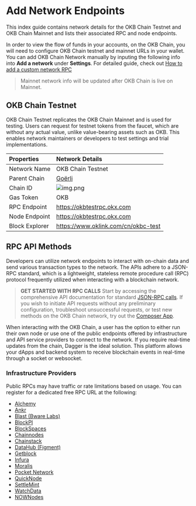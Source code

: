 # Add Network Endpoints

This index guide contains network details for the OKB Chain Testnet and OKB Chain Mainnet and lists their associated RPC and node endpoints.

In order to view the flow of funds in your accounts, on the OKB Chain, you will need to configure OKB Chain testnet and mainnet URLs in your wallet.
You can add OKB Chain Network manually by inputing the following info into **Add a network** under **Settings**.
For detailed guide, check out [How to add a custom network RPC](https://support.metamask.io/hc/en-us/articles/360043227612-How-to-add-a-custom-network-RPC#:~:text=Go%20to%20'Settings'%2C%20and,the%20bottom%20of%20the%20screen. "How to add a custom network RPC")
>Mainnet network info will be updated after OKB Chain is live on Mainnet.

## OKB Chain Testnet
OKB Chain Testnet replicates the OKB Chain Mainnet and is used for testing. Users can request for testnet tokens from the faucet, which are without any actual value, unlike value-bearing assets such as OKB. This enables network maintainers or developers to test settings and trial implementations.

| Properties  | Network Details  |
| :------------ | :------------ |
| Network Name  | OKB Chain Testnet  |
| Parent Chain  | [Goërli](https://goerli.net/)  |
| Chain ID  | ![img.png](img.png)  |
| Gas Token  | OKB  |
| RPC Endpoint  | https://okbtestrpc.okx.com  |
| Node Endpoint  | https://okbtestrpc.okx.com  |
| Block Explorer  |  https://www.oklink.com/cn/okbc-test  |

## RPC API Methods
Developers can utilize network endpoints to interact with on-chain data and send various transaction types to the network. The APIs adhere to a JSON-RPC standard, which is a lightweight, stateless remote procedure call (RPC) protocol frequently utilized when interacting with a blockchain network.
>**GET STARTED WITH RPC CALLS**
Start by accessing the comprehensive API documentation for standard [JSON-RPC calls](/dev/api/okbc-api/json-rpc-api.html).
If you wish to initiate API requests without any preliminary configuration, troubleshoot unsuccessful requests, or test new methods on the OKB Chain network, try out the [Composer App](https://composer.alchemyapi.io/?composer_state=%7B%22chain%22%3A2%2C%22network%22%3A401%2C%22methodName%22%3A%22eth_getBlockByNumber%22%2C%22paramValues%22%3A%5B%22latest%22%2Cfalse%5D%7D "Composer App").

When interacting with the OKB Chain, a user has the option to either run their own node or use one of the public endpoints offered by infrastructure and API service providers to connect to the network. If you require real-time updates from the chain, Dagger is the ideal solution. This platform allows your dApps and backend system to receive blockchain events in real-time through a socket or websocket.

### Infrastructure Providers
Public RPCs may have traffic or rate limitations based on usage. You can register for a dedicated free RPC URL at the following:
- [Alchemy](https://www.alchemy.com/ "Alchemy")
- [Ankr](https://www.ankr.com/ "Ankr")
- [Blast (Bware Labs)](https://blastapi.io/ "Blast (Bware Labs)")
- [BlockPI](https://blockpi.io/ "BlockPI")
- [BlockSpaces](https://www.blockspaces.com/web3-infrastructure "BlockSpaces")
- [Chainnodes](https://www.chainnodes.org/ "Chainnodes")
- [Chainstack](https://chainstack.com/build-better-with-polygon/ "Chainstack")
- [DataHub (Figment)](https://datahub.figment.io/ "DataHub (Figment)")
- [Getblock](https://getblock.io/en/ "Getblock")
- [Infura](https://infura.io/ "Infura")
- [Moralis](https://moralis.io/ "Moralis")
- [Pocket Network](https://www.portal.pokt.network/ "Pocket Network")
- [QuickNode](https://www.quicknode.com/chains/matic "QuickNode")
- [SettleMint](https://docs.settlemint.com/docs/polygon-connect-to-a-node "SettleMint")
- [WatchData](https://docs.watchdata.io/blockchain-apis/polygon-api "WatchData")
- [NOWNodes](https://nownodes.io/nodes/polygon-matic "NOWNodes")